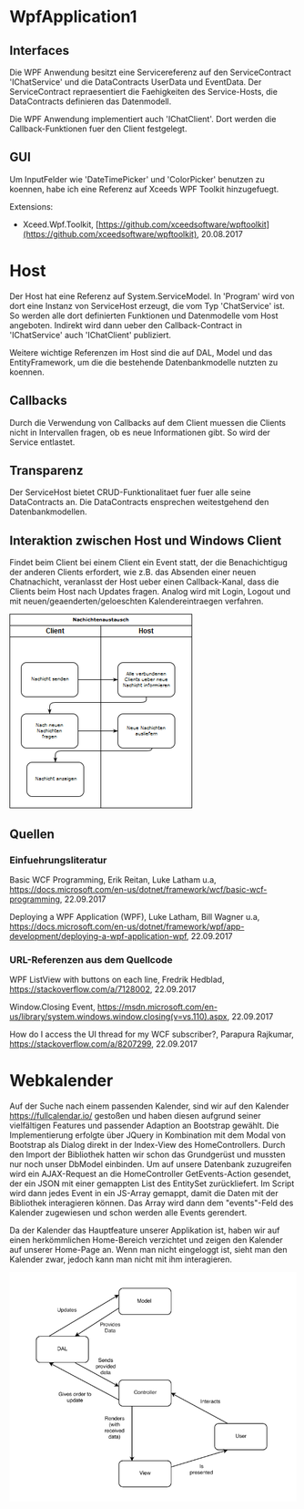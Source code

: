 # WpfApplication1

## Interfaces
Die WPF Anwendung besitzt eine Servicereferenz auf den ServiceContract 'IChatService' und die DataContracts UserData und EventData.
Der ServiceContract repraesentiert die Faehigkeiten des Service-Hosts, die DataContracts definieren das Datenmodell.

Die WPF Anwendung implementiert auch 'IChatClient'. Dort werden die Callback-Funktionen fuer den Client festgelegt.

## GUI
Um InputFelder wie 'DateTimePicker' und 'ColorPicker' benutzen zu koennen, habe ich eine Referenz auf Xceeds WPF Toolkit hinzugefuegt.


Extensions:
- Xceed.Wpf.Toolkit,  [https://github.com/xceedsoftware/wpftoolkit](https://github.com/xceedsoftware/wpftoolkit), 20.08.2017


# Host
Der Host hat eine Referenz auf System.ServiceModel. In 'Program' wird von dort eine Instanz von ServiceHost erzeugt, die vom Typ 'ChatService' ist. So werden alle dort definierten Funktionen und Datenmodelle vom Host angeboten.
Indirekt wird dann ueber den Callback-Contract in 'IChatService' auch 'IChatClient' publiziert.

Weitere wichtige Referenzen im Host sind die auf DAL, Model und das EntityFramework, um die die bestehende Datenbankmodelle nutzten zu koennen.

## Callbacks
Durch die Verwendung von Callbacks auf dem Client muessen die Clients nicht in Intervallen fragen, ob es neue Informationen gibt. So wird der Service entlastet.

## Transparenz
Der ServiceHost bietet CRUD-Funktionalitaet fuer fuer alle seine DataContracts an. Die DataContracts ensprechen weitestgehend den Datenbankmodellen.


## Interaktion zwischen Host und Windows Client
Findet beim Client bei einem Client ein Event statt, der die Benachichtigug der anderen Clients erfordert, wie z.B. das Absenden einer neuen Chatnachicht, veranlasst der Host ueber einen Callback-Kanal, dass die Clients beim Host nach Updates fragen.
Analog wird mit Login, Logout und mit neuen/geaenderten/geloeschten Kalendereintraegen verfahren.

![Nachichtenaustauschflowchart](doku/NachichtenAustauschFlowChart.png)

## Quellen
### Einfuehrungsliteratur
Basic WCF Programming, Erik Reitan, Luke Latham u.a, https://docs.microsoft.com/en-us/dotnet/framework/wcf/basic-wcf-programming, 22.09.2017

Deploying a WPF Application (WPF), Luke Latham, Bill Wagner u.a, https://docs.microsoft.com/en-us/dotnet/framework/wpf/app-development/deploying-a-wpf-application-wpf, 22.09.2017

### URL-Referenzen aus dem Quellcode
WPF ListView with buttons on each line, Fredrik Hedblad, https://stackoverflow.com/a/7128002, 22.09.2017

Window.Closing Event, https://msdn.microsoft.com/en-us/library/system.windows.window.closing(v=vs.110).aspx, 22.09.2017

How do I access the UI thread for my WCF subscriber?, Parapura Rajkumar, https://stackoverflow.com/a/8207299, 22.09.2017

# Webkalender
Auf der Suche nach einem passenden Kalender, sind wir auf den Kalender https://fullcalendar.io/ gestoßen und haben diesen aufgrund seiner vielfältigen Features und passender Adaption an Bootstrap gewählt.
Die Implementierung erfolgte über JQuery in Kombination mit dem Modal von Bootstrap als Dialog direkt in der Index-View des HomeControllers.
Durch den Import der Bibliothek hatten wir schon das Grundgerüst und mussten nur noch unser DbModel einbinden. Um auf unsere Datenbank zuzugreifen wird ein AJAX-Request an die HomeController GetEvents-Action gesendet, der ein JSON mit einer gemappten List des EntitySet zurückliefert.
Im Script wird dann jedes Event in ein JS-Array gemappt, damit die Daten mit der Bibliothek interagieren können. Das Array wird dann dem "events"-Feld des Kalender zugewiesen und schon werden alle Events gerendert.

Da der Kalender das Hauptfeature unserer Applikation ist, haben wir auf einen herkömmlichen Home-Bereich verzichtet und zeigen den Kalender auf unserer Home-Page an. 
Wenn man nicht eingeloggt ist, sieht man den Kalender zwar, jedoch kann man nicht mit ihm interagieren. 

![MVC-DAL Diagramm](doku/MVC_DAL.png)

